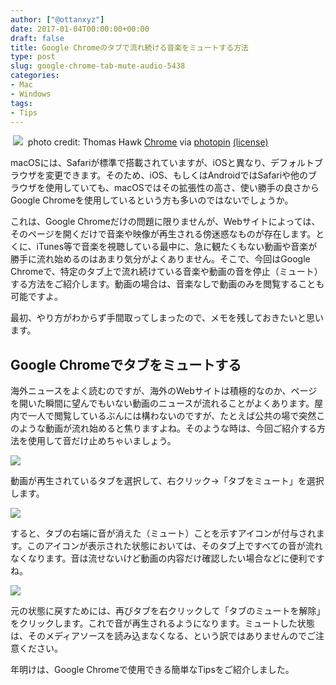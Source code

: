 ```yaml
---
author: ["@ottanxyz"]
date: 2017-01-04T00:00:00+00:00
draft: false
title: Google Chromeのタブで流れ続ける音楽をミュートする方法
type: post
slug: google-chrome-tab-mute-audio-5438
categories:
- Mac
- Windows
tags:
- Tips
---
```


 ![](/uploads/2017/01/170104-586cde37d60a3.jpg)
 photo credit: Thomas Hawk [Chrome](http://www.flickr.com/photos/51035555243@N01/27519596232) via [photopin](http://photopin.com) [(license)](https://creativecommons.org/licenses/by-nc/2.0/) 



macOSには、Safariが標準で搭載されていますが、iOSと異なり、デフォルトブラウザを変更できます。そのため、iOS、もしくはAndroidではSafariや他のブラウザを使用していても、macOSではその拡張性の高さ、使い勝手の良さからGoogle Chromeを使用しているという方も多いのではないでしょうか。





これは、Google Chromeだけの問題に限りませんが、Webサイトによっては、そのページを開くだけで音楽や映像が再生される傍迷惑なものが存在します。とくに、iTunes等で音楽を視聴している最中に、急に観たくもない動画や音楽が勝手に流れ始めるのはあまり気分がよくありません。そこで、今回はGoogle Chromeで、特定のタブ上で流れ続けている音楽や動画の音を停止（ミュート）する方法をご紹介します。動画の場合は、音楽なしで動画のみを閲覧することも可能ですよ。





最初、やり方がわからず手間取ってしまったので、メモを残しておきたいと思います。





## Google Chromeでタブをミュートする





海外ニュースをよく読むのですが、海外のWebサイトは積極的なのか、ページを開いた瞬間に望んでもいない動画のニュースが流れることがよくあります。屋内で一人で閲覧しているぶんには構わないのですが、たとえば公共の場で突然このような動画が流れ始めると焦りますよね。そのような時は、今回ご紹介する方法を使用して音だけ止めちゃいましょう。





![](/uploads/2017/01/170104-586cde20a811a.png)






動画が再生されているタブを選択して、右クリック→「タブをミュート」を選択します。





![](/uploads/2017/01/170104-586cde27466f2.png)






すると、タブの右端に音が消えた（ミュート）ことを示すアイコンが付与されます。このアイコンが表示された状態においては、そのタブ上ですべての音が流れなくなります。音は流せないけど動画の内容だけ確認したい場合などに便利ですね。





![](/uploads/2017/01/170104-586cde2da33ad.png)






元の状態に戻すためには、再びタブを右クリックして「タブのミュートを解除」をクリックします。これで音が再生されるようになります。ミュートした状態は、そのメディアソースを読み込まなくなる、という訳ではありませんのでご注意ください。





年明けは、Google Chromeで使用できる簡単なTipsをご紹介しました。
